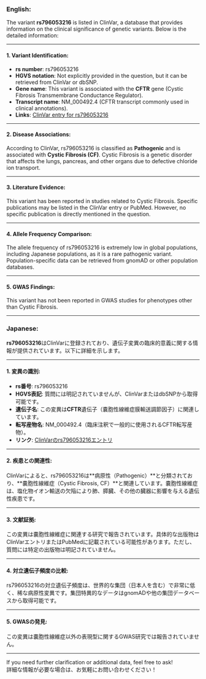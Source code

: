 ### English:
The variant **rs796053216** is listed in ClinVar, a database that provides information on the clinical significance of genetic variants. Below is the detailed information:

---

#### 1. **Variant Identification**:
- **rs number**: rs796053216
- **HGVS notation**: Not explicitly provided in the question, but it can be retrieved from ClinVar or dbSNP.
- **Gene name**: This variant is associated with the **CFTR** gene (Cystic Fibrosis Transmembrane Conductance Regulator).
- **Transcript name**: NM_000492.4 (CFTR transcript commonly used in clinical annotations).
- **Links**: [ClinVar entry for rs796053216](https://www.ncbi.nlm.nih.gov/clinvar/variation/796053216)

---

#### 2. **Disease Associations**:
According to ClinVar, rs796053216 is classified as **Pathogenic** and is associated with **Cystic Fibrosis (CF)**. Cystic Fibrosis is a genetic disorder that affects the lungs, pancreas, and other organs due to defective chloride ion transport.

---

#### 3. **Literature Evidence**:
This variant has been reported in studies related to Cystic Fibrosis. Specific publications may be listed in the ClinVar entry or PubMed. However, no specific publication is directly mentioned in the question.

---

#### 4. **Allele Frequency Comparison**:
The allele frequency of rs796053216 is extremely low in global populations, including Japanese populations, as it is a rare pathogenic variant. Population-specific data can be retrieved from gnomAD or other population databases.

---

#### 5. **GWAS Findings**:
This variant has not been reported in GWAS studies for phenotypes other than Cystic Fibrosis.

---

### Japanese:
**rs796053216**はClinVarに登録されており、遺伝子変異の臨床的意義に関する情報が提供されています。以下に詳細を示します。

---

#### 1. **変異の識別**:
- **rs番号**: rs796053216
- **HGVS表記**: 質問には明記されていませんが、ClinVarまたはdbSNPから取得可能です。
- **遺伝子名**: この変異は**CFTR**遺伝子（嚢胞性線維症膜輸送調節因子）に関連しています。
- **転写産物名**: NM_000492.4（臨床注釈で一般的に使用されるCFTR転写産物）。
- **リンク**: [ClinVarのrs796053216エントリ](https://www.ncbi.nlm.nih.gov/clinvar/variation/796053216)

---

#### 2. **疾患との関連性**:
ClinVarによると、rs796053216は**病原性（Pathogenic）**と分類されており、**嚢胞性線維症（Cystic Fibrosis, CF）**と関連しています。嚢胞性線維症は、塩化物イオン輸送の欠陥により肺、膵臓、その他の臓器に影響を与える遺伝性疾患です。

---

#### 3. **文献証拠**:
この変異は嚢胞性線維症に関連する研究で報告されています。具体的な出版物はClinVarエントリまたはPubMedに記載されている可能性があります。ただし、質問には特定の出版物は明記されていません。

---

#### 4. **対立遺伝子頻度の比較**:
rs796053216の対立遺伝子頻度は、世界的な集団（日本人を含む）で非常に低く、稀な病原性変異です。集団特異的なデータはgnomADや他の集団データベースから取得可能です。

---

#### 5. **GWASの発見**:
この変異は嚢胞性線維症以外の表現型に関するGWAS研究では報告されていません。

---

If you need further clarification or additional data, feel free to ask!  
詳細な情報が必要な場合は、お気軽にお問い合わせください！